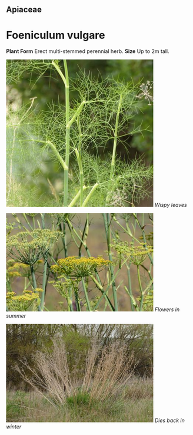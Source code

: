 ## Apiaceae
# Foeniculum vulgare
 **Plant Form** Erect multi-stemmed perennial herb. **Size** Up to 2m tall.


![Wispy leaves](70360_P1022943.jpg)
 *Wispy leaves* 

![Flowers in summer](74518_P7070527.jpg)
 *Flowers in summer* 

![Dies back in winter](2544_P6840654.jpg)
 *Dies back in winter* 

